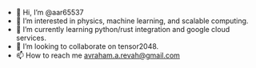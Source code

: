 - 👋 Hi, I’m @aar65537
- 👀 I’m interested in physics, machine learning, and scalable computing.
- 🌱 I’m currently learning python/rust integration and google cloud services.
- 💞️ I’m looking to collaborate on tensor2048.
- 📫 How to reach me avraham.a.revah@gmail.com

<!---
aar65537/aar65537 is a ✨ special ✨ repository because its `README.md` (this file) appears on your GitHub profile.
You can click the Preview link to take a look at your changes.
--->
